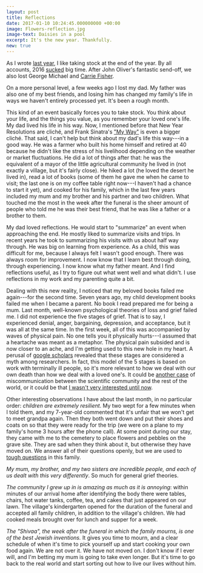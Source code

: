 ```yaml
---
layout: post
title: Reflections
date: 2017-01-10 10:24:45.000000000 +00:00
image: Flowers-reflection.jpg
image-text: Daisies in a pool
excerpt: It's the new year. Thankfully.
new: true
---
```


As I wrote [last year](https://galpod.com/new-year-resolutions), I like taking stock at the end of the year. By all accounts, 2016 [sucked](https://www.youtube.com/watch?v=Zxwdj_N-VXk) big time. After John Oliver's fantastic send-off, we also lost George Michael and [Carrie Fisher](https://www.rollingstone.com/movies/news/carrie-fisher-princess-leia-in-star-wars-dead-at-60-w457713).

On a more personal level, a few weeks ago I lost my dad. My father was also one of my best friends, and losing him has changed my family's life in ways we haven't entirely processed yet. It's been a rough month.

This kind of an event basically forces you to take stock. You think about your life, and the things you value, as you remember your loved one's life. My dad lived his life in his way. Now, I mentioned before that New Year Resolutions are cliché, and Frank Sinatra's ["My Way"](https://www.gq.com/story/my-way-is-the-worst) is even a bigger cliché. That said, I can't help but think about my dad's life this way---in a good way. He was a farmer who built his home himself and retired at 40 because he didn't like the stress of his livelihood depending on the weather or market fluctuations. He did a lot of things after that: he was the equivalent of a mayor of the little agricultural community he lived in (not exactly a village, but it's fairly close). He hiked a lot (he loved the desert he lived in), read a lot of books (some of them he gave me when he came to visit; the last one is on my coffee table right now---I haven't had a chance to start it yet), and cooked for his family, which in the last few years included my mum and my brother and his partner and two children. What touched me the most in the week after the funeral is the sheer amount of people who told me he was their best friend, that he was like a father or a brother to them.

My dad loved reflections. He would start to "summarize" an event when approaching the end. He mostly liked to summarize visits and trips. In recent years he took to summarizing his visits with us about half way through. He was big on learning from experience. As a child, this was difficult for me, because I always felt I wasn't good enough. There was always room for improvement. I now know that I learn best through doing, through experiencing. I now know what my father meant. And I find reflections useful, as I try to figure out what went well and what didn't. I use reflections in my work and my parenting quite a bit.

Dealing with this new reality, I noticed that my beloved books failed me again---for the second time. Seven years ago, my child development books failed me when I became a parent. No book I read prepared me for being a mum. Last month, well-known psychological theories of loss and grief failed me. I did not experience the five stages of grief. That is to say, I experienced denial, anger, bargaining, depression, and acceptance, but it was all at the same time. In the first week, all of this was accompanied by waves of physical pain. No one tells you it physically hurts---I assumed that a heartache was meant as a metaphor. The physical pain subsided and is now closer to an ache, and I'm getting used to this new hole in my heart. A perusal of [google scholars](https://scholar.google.ca/scholar?hl=en&q=stages+of+grief&as_sdt=1%2C5&as_sdtp=&oq=stages+of+gr) revealed that these stages are considered a myth among researchers. In fact, this model of the 5 stages is based on work with terminally ill people, so it's more relevant to how we deal with our own death than how we deal with a loved one's. It could be [another case](https://www.ted.com/talks/ben_goldacre_battling_bad_science) of miscommunication between the scientific community and the rest of the world, or it could be that [I wasn't very interested until now](https://psychcentral.com/lib/the-truth-about-grief-the-myth-of-its-five-stages/).

Other interesting observations I have about the last month, in no particular order: *children are extremely resilient*. My two wept for a few minutes when I told them, and my 7-year-old commented that it's unfair that we won't get to meet grandpa again. Then they both went down and put their shoes and coats on so that they were ready for the trip (we were on a plane to my family's home 3 hours after the phone call). At some point during our stay, they came with me to the cemetery to place flowers and pebbles on the grave site. They are sad when they think about it, but otherwise they have moved on. We answer all of their questions openly, but we are used to [tough questions](https://galpod.com/on-answering-tough-questions) in this family.

*My mum, my brother, and my two sisters are incredible people, and each of us dealt with this very differently*. So much for general grief theories.

*The community I grew up in is amazing as much as it is annoying*: within minutes of our arrival home after identifying the body there were tables, chairs, hot water tanks, coffee, tea, and cakes that just appeared on our lawn. The village's kindergarten opened for the duration of the funeral and accepted all family children, in addition to the village's children. We had cooked meals brought over for lunch and supper for a week.

*The "Shivaa", the week after the funeral in which the family mourns, is one of the best Jewish inventions.* It gives you time to mourn, and a clear schedule of when it's time to pick yourself up and start cooking your own food again. We are not over it. We have not moved on. I don't know if I ever will, and I'm betting my mum is going to take even longer. But it's time to go back to the real world and start sorting out how to live our lives without him.
